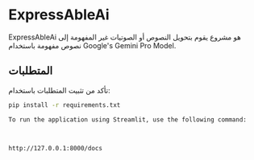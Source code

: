 # ExpressAbleAi

ExpressAbleAi هو مشروع يقوم بتحويل النصوص أو الصوتيات غير المفهومة إلى نصوص مفهومة باستخدام Google's Gemini Pro Model.

## المتطلبات
تأكد من تثبيت المتطلبات باستخدام:

```bash
pip install -r requirements.txt

To run the application using Streamlit, use the following command:



http://127.0.0.1:8000/docs


